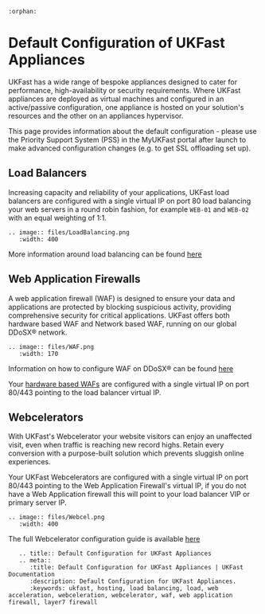 ```eval_rst
:orphan:
```

# Default Configuration of UKFast Appliances

UKFast has a wide range of bespoke appliances designed to cater for performance, high-availability or security requirements. Where UKFast appliances are deployed as virtual machines and configured in an active/passive configuration, one appliance is hosted on your solution's resources and the other on an appliances hypervisor.

This page provides information about the default configuration - please use the Priority Support System (PSS) in the MyUKFast portal after launch to make advanced configuration changes (e.g. to get SSL offloading set up).

## Load Balancers
Increasing capacity and reliability of your applications, UKFast load balancers are configured with a single virtual IP on port 80 load balancing your web servers in a round robin fashion, for example `WEB-01` and `WEB-02` with an equal weighting of 1:1.

```eval_rst
.. image:: files/LoadBalancing.png
   :width: 400
```

More information around load balancing can be found [here](/network/loadbalancing/index)

## Web Application Firewalls

A web application firewall (WAF) is designed to ensure your data and applications are protected by blocking suspicious activity, providing comprehensive security for critical applications. UKFast offers both hardware based WAF and Network based WAF, running on our global DDoSX® network.

```eval_rst
.. image:: files/WAF.png
   :width: 170
```

Information on how to configure WAF on DDoSX® can be found [here](/security/ddos/wafsettings)

Your [hardware based WAFs](/security/webapplicationfirewall/whatisawaf) are configured with a single virtual IP on port 80/443 pointing to the load balancer virtual IP.

## Webcelerators

With UKFast's Webcelerator your website visitors can enjoy an unaffected visit, even when traffic is reaching new record highs. Retain every conversion with a purpose-built solution which prevents sluggish online experiences.

Your UKFast Webcelerators are configured with a single virtual IP on port 80/443 pointing to the Web Application Firewall's virtual IP, if you do not have a Web Application firewall this will point to your load balancer VIP or primary server IP.

```eval_rst
.. image:: files/Webcel.png
   :width: 400
```

The full Webcelerator configuration guide is available [here](/webcel/index)

```eval_rst
   .. title:: Default Configuration for UKFast Appliances
   .. meta::
      :title: Default Configuration for UKFast Appliances | UKFast Documentation
      :description: Default Configuration for UKFast Appliances.
      :keywords: ukfast, hosting, load balancing, load, web acceleration, webceleration, webcelerator, waf, web application firewall, layer7 firewall
```

